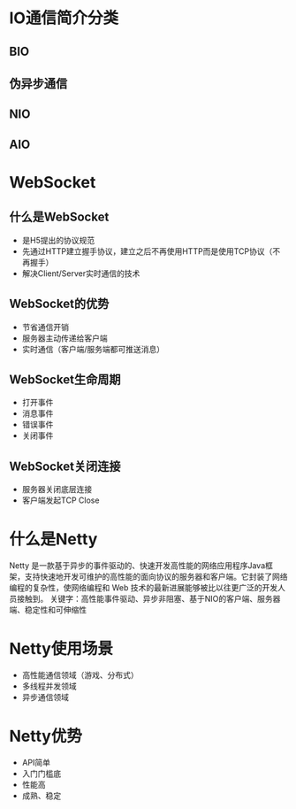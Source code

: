 # IO通信简介分类
## BIO
## 伪异步通信
## NIO
## AIO

# WebSocket
## 什么是WebSocket
* 是H5提出的协议规范
* 先通过HTTP建立握手协议，建立之后不再使用HTTP而是使用TCP协议（不再握手）
* 解决Client/Server实时通信的技术

## WebSocket的优势
* 节省通信开销
* 服务器主动传递给客户端
* 实时通信（客户端/服务端都可推送消息）

## WebSocket生命周期
* 打开事件
* 消息事件
* 错误事件
* 关闭事件

## WebSocket关闭连接
* 服务器关闭底层连接
* 客户端发起TCP Close

# 什么是Netty
Netty 是一款基于异步的事件驱动的、快速开发高性能的网络应用程序Java框架，支持快速地开发可维护的高性能的面向协议的服务器和客户端。它封装了网络编程的复杂性，使网络编程和 Web 技术的最新进展能够被比以往更广泛的开发人员接触到。
关键字：高性能事件驱动、异步非阻塞、基于NIO的客户端、服务器端、稳定性和可伸缩性

# Netty使用场景
* 高性能通信领域（游戏、分布式）
* 多线程并发领域
* 异步通信领域

# Netty优势
* API简单
* 入门门槛底
* 性能高
* 成熟、稳定